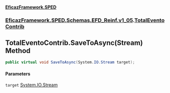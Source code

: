 #### [EficazFramework.SPED](EficazFrameworkSPED.md 'EficazFramework SPED')
### [EficazFramework.SPED.Schemas.EFD_Reinf.v1_05](EficazFramework.SPED.Schemas.EFD_Reinf.v1_05.md 'EficazFramework.SPED.Schemas.EFD_Reinf.v1_05').[TotalEventoContrib](EficazFramework.SPED.Schemas.EFD_Reinf.v1_05/TotalEventoContrib.md 'EficazFramework.SPED.Schemas.EFD_Reinf.v1_05.TotalEventoContrib')

## TotalEventoContrib.SaveToAsync(Stream) Method

```csharp
public virtual void SaveToAsync(System.IO.Stream target);
```
#### Parameters

<a name='EficazFramework.SPED.Schemas.EFD_Reinf.v1_05.TotalEventoContrib.SaveToAsync(System.IO.Stream).target'></a>

`target` [System.IO.Stream](https://docs.microsoft.com/en-us/dotnet/api/System.IO.Stream 'System.IO.Stream')